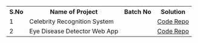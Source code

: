 <table>
  <tr>
    <th>S.No</th>
    <th>Name of Project</th>
    <th>Batch No</th>
    <th>Solution</th>
  </tr>
  <tr>
    <td>1</td>
    <td>Celebrity Recognition System</td>
    <td></td>
    <td><a href="https://github.com/maddydevgits/celebrity-face-recognition/tree/master">Code Repo</td>
  </tr>
  <tr>
    <td>2</td>
    <td>Eye Disease Detector Web App</td>
    <td></td>
    <td><a href="https://github.com/maddydevgits/eye-disease">Code Repo</td>
  </tr>
</table>
